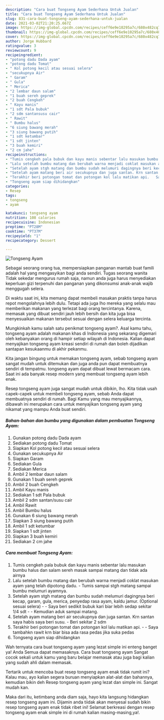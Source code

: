 ```yaml
---
description: "Cara buat Tongseng Ayam Sederhana Untuk Jualan"
title: "Cara buat Tongseng Ayam Sederhana Untuk Jualan"
slug: 831-cara-buat-tongseng-ayam-sederhana-untuk-jualan
date: 2021-03-02T21:20:25.667Z
image: https://img-global.cpcdn.com/recipes/ceff6e9e10295a7c/680x482cq70/tongseng-ayam-foto-resep-utama.jpg
thumbnail: https://img-global.cpcdn.com/recipes/ceff6e9e10295a7c/680x482cq70/tongseng-ayam-foto-resep-utama.jpg
cover: https://img-global.cpcdn.com/recipes/ceff6e9e10295a7c/680x482cq70/tongseng-ayam-foto-resep-utama.jpg
author: Jorge Hubbard
ratingvalue: 3
reviewcount: 9
recipeingredient:
- "potong dadu Dada ayam"
- "potong dadu Tomat"
- " Kol potong kecil atau sesuai selera"
- "secukupnya Air"
- " Garam"
- " Gula"
- " Merica"
- "2 lembar daun salam"
- "1 buah sereh geprek"
- "2 buah Cengkeh"
- " Kayu manis"
- "1 sdt Pala bubuk"
- "2 sdm santansusu cair"
- " Rawit"
- " Bumbu halus"
- "6 siung bawang merah"
- "3 siung bawang putih"
- "1 sdt ketumbar"
- "1 sdt jinten"
- "3 buah kemiri"
- "2 cm jahe"
recipeinstructions:
- "Tumis cengkeh pala bubuk dan kayu manis sebentar lalu masukan bumbu halus dan salam sereh masak sampai matang dan tidak ada airnya"
- "Lalu setelah bumbu matang dan berubah warna menjadi coklat masukan ayam yang telah dipotong dadu.  Tumis sampai stgh matang sampai bumbu melumuri ayamnya."
- "Setelah ayam stgh matang dan bumbu sudah melumuri dagingnya beri kecap, garam, gula, merica, penyedap rasa ayam, kaldu jamur. (Optional sesuai selera)   Saya beri sedikit bubuk kari biar lebih sedap sekitar 1/4 sdt  Kemudian aduk sampai matang."
- "Setelah ayam matang beri air secukupnya dan juga santan. Krn santan saya habis saya beri susu.  Beri sekitar 2 sdm"
- "Terakhir beri potongan tomat dan potongan kol lalu matikan api.   Saya tambahkn rawit krn biar bisa ada rasa pedas jika suka pedas"
- "Tongseng ayam siap dihidangkan"
categories:
- Resep
tags:
- tongseng
- ayam

katakunci: tongseng ayam 
nutrition: 108 calories
recipecuisine: Indonesian
preptime: "PT28M"
cooktime: "PT37M"
recipeyield: "1"
recipecategory: Dessert

---
```



![Tongseng Ayam](https://img-global.cpcdn.com/recipes/ceff6e9e10295a7c/680x482cq70/tongseng-ayam-foto-resep-utama.jpg)

Sebagai seorang orang tua, mempersiapkan panganan mantab buat famili adalah hal yang mengasyikan bagi anda sendiri. Tugas seorang  wanita Tidak sekedar mengurus rumah saja, namun anda juga harus menyediakan keperluan gizi terpenuhi dan panganan yang dikonsumsi anak-anak wajib menggugah selera.

Di waktu  saat ini, kita memang dapat membeli masakan praktis tanpa harus repot mengolahnya lebih dulu. Tetapi ada juga lho mereka yang selalu mau memberikan makanan yang terlezat bagi orang tercintanya. Karena, memasak yang dibuat sendiri jauh lebih bersih dan kita juga bisa menyesuaikan makanan tersebut sesuai dengan selera keluarga tercinta. 



Mungkinkah kamu salah satu penikmat tongseng ayam?. Asal kamu tahu, tongseng ayam adalah makanan khas di Indonesia yang sekarang digemari oleh kebanyakan orang di hampir setiap wilayah di Indonesia. Kalian dapat menyajikan tongseng ayam kreasi sendiri di rumah dan boleh dijadikan santapan kesukaanmu di akhir pekanmu.

Kita jangan bingung untuk memakan tongseng ayam, sebab tongseng ayam sangat mudah untuk ditemukan dan juga anda pun dapat membuatnya sendiri di tempatmu. tongseng ayam dapat dibuat lewat bermacam cara. Saat ini ada banyak resep modern yang membuat tongseng ayam lebih enak.

Resep tongseng ayam juga sangat mudah untuk dibikin, lho. Kita tidak usah capek-capek untuk membeli tongseng ayam, sebab Anda dapat membuatnya sendiri di rumah. Bagi Kamu yang mau menyajikannya, dibawah ini merupakan cara untuk menyajikan tongseng ayam yang nikamat yang mampu Anda buat sendiri.

<!--inarticleads1-->

##### Bahan-bahan dan bumbu yang digunakan dalam pembuatan Tongseng Ayam:

1. Gunakan potong dadu Dada ayam
1. Sediakan potong dadu Tomat
1. Siapkan  Kol potong kecil atau sesuai selera
1. Gunakan secukupnya Air
1. Siapkan  Garam
1. Sediakan  Gula
1. Sediakan  Merica
1. Ambil 2 lembar daun salam
1. Gunakan 1 buah sereh geprek
1. Ambil 2 buah Cengkeh
1. Ambil  Kayu manis
1. Sediakan 1 sdt Pala bubuk
1. Ambil 2 sdm santan/susu cair
1. Ambil  Rawit
1. Ambil  Bumbu halus
1. Gunakan 6 siung bawang merah
1. Siapkan 3 siung bawang putih
1. Ambil 1 sdt ketumbar
1. Siapkan 1 sdt jinten
1. Siapkan 3 buah kemiri
1. Sediakan 2 cm jahe




<!--inarticleads2-->

##### Cara membuat Tongseng Ayam:

1. Tumis cengkeh pala bubuk dan kayu manis sebentar lalu masukan bumbu halus dan salam sereh masak sampai matang dan tidak ada airnya
1. Lalu setelah bumbu matang dan berubah warna menjadi coklat masukan ayam yang telah dipotong dadu.  - Tumis sampai stgh matang sampai bumbu melumuri ayamnya.
1. Setelah ayam stgh matang dan bumbu sudah melumuri dagingnya beri kecap, garam, gula, merica, penyedap rasa ayam, kaldu jamur. (Optional sesuai selera)  -  - Saya beri sedikit bubuk kari biar lebih sedap sekitar 1/4 sdt -  - Kemudian aduk sampai matang.
1. Setelah ayam matang beri air secukupnya dan juga santan. Krn santan saya habis saya beri susu.  - Beri sekitar 2 sdm
1. Terakhir beri potongan tomat dan potongan kol lalu matikan api.  -  - Saya tambahkn rawit krn biar bisa ada rasa pedas jika suka pedas
1. Tongseng ayam siap dihidangkan




Wah ternyata cara buat tongseng ayam yang lezat simple ini enteng banget ya! Anda Semua dapat memasaknya. Cara buat tongseng ayam Sangat cocok sekali untuk kamu yang baru belajar memasak atau juga bagi kalian yang sudah ahli dalam memasak.

Tertarik untuk mencoba buat resep tongseng ayam enak tidak rumit ini? Kalau mau, ayo kalian segera buruan menyiapkan alat-alat dan bahannya, kemudian bikin deh Resep tongseng ayam yang lezat dan simple ini. Sangat mudah kan. 

Maka dari itu, ketimbang anda diam saja, hayo kita langsung hidangkan resep tongseng ayam ini. Dijamin anda tiidak akan menyesal sudah bikin resep tongseng ayam enak tidak ribet ini! Selamat berkreasi dengan resep tongseng ayam enak simple ini di rumah kalian masing-masing,ya!.

